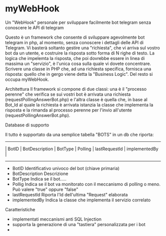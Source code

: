 # myWebHook
Un "WebHook" personale per sviluppare facilmente bot telegram senza conoscere le API di telegram

Questo è un framework che consente di sviluppare agevolmente bot telegram in php, al momento, senza conoscere i dettagli delle API di Telegram. Vi basterà soltanto gestire una "richiesta", che vi arriva sul vostro bot da un utente, e costruire la risposta sotto forma di N righe di testo. La logica che impelemta la risposta, che poi dovrebbe essere in linea di massima un "servizio", è l'unica cosa sulla quale vi dovete concentrare. Scrivere una classe in PHP che, ad una richiesta specifica, fornisca una risposta: quello che in gergo viene detta la "Business Logic". Del resto si occupa myWebHook.

Architettura
Il framework si compone di due classi: una è il "processo perenne" che verifica se sui vostri bot è arrivata una richiesta (requestPollingAnswerBot.php) e l'altra classe è quella che, in base al Bot_Id al quale la richiesta è arrivata istanzia la classe che implementa la risposta e la rimanda al processo perenne per l'invio all'utente (requestPollingAnswerBot.php).



Database di supporto

Il tutto è supportato da una semplice tabella "BOTS" in un db che riporta:

______________________________________________________________________________
| BotID | BotDescription | BotType | Polling | lastRequestId | implementedBy |
______________________________________________________________________________


- BotID           Identificativo univoco del bot (chiave primaria)
- BotDescription  Descrizione
- BotType         Indica se il bot.....
- Pollig          Indica se il bot va monitorato con il meccanismo di polling o meno. Può valere "true" oppure "false"
- lastRequestId   Riporta l'Id dell'ultima "Request" elaborata
- implementedBy   Indica la classe che implementa il servizio correlato


Caratteristiche

- implementati meccanismi anti SQL Injection 
- supporta la generazione di una "tastiera" personalizzata per i bot
- 
